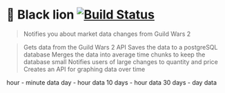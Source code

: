# :lion: Black lion [![Build Status](https://travis-ci.org/alex-page/black-lion.svg?branch=master)](https://travis-ci.org/alex-page/black-lion)

> Notifies you about market data changes from Guild Wars 2

> Gets data from the Guild Wars 2 API
> Saves the data to a postgreSQL database
> Merges the data into average time chunks to keep the database small
> Notifies users of large changes to quantity and price
> Creates an API for graphing data over time

hour - minute data
day - hour data
10 days - hour data
30 days -  day data
